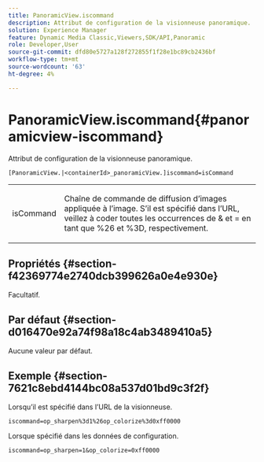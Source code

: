 ```yaml
---
title: PanoramicView.iscommand
description: Attribut de configuration de la visionneuse panoramique.
solution: Experience Manager
feature: Dynamic Media Classic,Viewers,SDK/API,Panoramic
role: Developer,User
source-git-commit: dfd80e5727a128f272855f1f28e1bc89cb2436bf
workflow-type: tm+mt
source-wordcount: '63'
ht-degree: 4%

---
```


# PanoramicView.iscommand{#panoramicview-iscommand}

Attribut de configuration de la visionneuse panoramique.

` [PanoramicView.|<containerId>_panoramicView.]iscommand=isCommand `

<table id="table_43A84C1044574A6FAB8CE67D71AAD5EC"> 
 <tbody> 
  <tr> 
   <td colname="col1"> <p> <span class="codeph"> <span class="varname"> isCommand</span> </span> </p> </td> 
   <td colname="col2"> <p> Chaîne de commande de diffusion d’images appliquée à l’image.  S’il est spécifié dans l’URL, veillez à coder toutes les occurrences de <span class="codeph"> &amp;</span> et <span class="codeph"> =</span> en tant que <span class="codeph"> %26</span> et <span class="codeph"> %3D</span>, respectivement. </p> </td> 
  </tr> 
 </tbody> 
</table>


## Propriétés {#section-f42369774e2740dcb399626a0e4e930e}

Facultatif.

## Par défaut {#section-d016470e92a74f98a18c4ab3489410a5}

Aucune valeur par défaut.

## Exemple {#section-7621c8ebd4144bc08a537d01bd9c3f2f}

Lorsqu’il est spécifié dans l’URL de la visionneuse.

```
iscommand=op_sharpen%3d1%26op_colorize%3d0xff0000
```

Lorsque spécifié dans les données de configuration.

```
iscommand=op_sharpen=1&op_colorize=0xff0000
```
